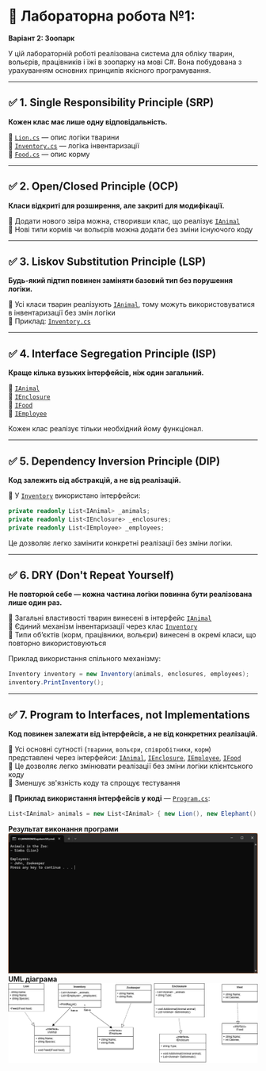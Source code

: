 # 📘 Лабораторна робота №1: 

**Варіант 2: Зоопарк**

У цій лабораторній роботі реалізована система для обліку тварин, вольєрів, працівників і їжі в зоопарку на мові C#. Вона побудована з урахуванням основних принципів якісного програмування.

---

## ✅ 1. Single Responsibility Principle (SRP)

**Кожен клас має лише одну відповідальність.**

🔹 [`Lion.cs`](./Models/Lion.cs#L3) — опис логіки тварини  
🔹 [`Inventory.cs`](./Services/Inventory.cs#L3) — логіка інвентаризації  
🔹 [`Food.cs`](./Models/Food.cs) — опис корму

---

## ✅ 2. Open/Closed Principle (OCP)

**Класи відкриті для розширення, але закриті для модифікації.**

🔹 Додати нового звіра можна, створивши клас, що реалізує [`IAnimal`](./Interfaces/IAnimal.cs)  
🔹 Нові типи кормів чи вольєрів можна додати без зміни існуючого коду

---

## ✅ 3. Liskov Substitution Principle (LSP)

**Будь-який підтип повинен заміняти базовий тип без порушення логіки.**

🔹 Усі класи тварин реалізують [`IAnimal`](./Interfaces/IAnimal.cs), тому можуть використовуватися в інвентаризації без змін логіки  
🔹 Приклад: [`Inventory.cs`](./Services/Inventory.cs#L10)

---

## ✅ 4. Interface Segregation Principle (ISP)

**Краще кілька вузьких інтерфейсів, ніж один загальний.**

🔹 [`IAnimal`](./Interfaces/IAnimal.cs)  
🔹 [`IEnclosure`](./Interfaces/IEnclosure.cs)  
🔹 [`IFood`](./Interfaces/IFood.cs)  
🔹 [`IEmployee`](./Interfaces/IEmployee.cs)

Кожен клас реалізує тільки необхідний йому функціонал.

---

## ✅ 5. Dependency Inversion Principle (DIP)

**Код залежить від абстракцій, а не від реалізацій.**

🔹 У [`Inventory`](./Services/Inventory.cs) використано інтерфейси:

```csharp
private readonly List<IAnimal> _animals;
private readonly List<IEnclosure> _enclosures;
private readonly List<IEmployee> _employees;
```
Це дозволяє легко замінити конкретні реалізації без зміни логіки.

---

## ✅ 6. DRY (Don't Repeat Yourself)

**Не повторюй себе — кожна частина логіки повинна бути реалізована лише один раз.**

🔹 Загальні властивості тварин винесені в інтерфейс [`IAnimal`](./Interfaces/IAnimal.cs)  
🔹 Єдиний механізм інвентаризації через клас [`Inventory`](./Services/Inventory.cs)  
🔹 Типи об’єктів (корм, працівники, вольєри) винесені в окремі класи, що повторно використовуються

Приклад використання спільного механізму:
```csharp
Inventory inventory = new Inventory(animals, enclosures, employees);
inventory.PrintInventory();
```
---

## ✅ 7. Program to Interfaces, not Implementations

**Код повинен залежати від інтерфейсів, а не від конкретних реалізацій.**

🔹 Усі основні сутності (`тварини`, `вольєри`, `співробітники`, `корм`) представлені через інтерфейси: [`IAnimal`](./Interfaces/IAnimal.cs), [`IEnclosure`](./Interfaces/IEnclosure.cs), [`IEmployee`](./Interfaces/IEmployee.cs), [`IFood`](./Interfaces/IFood.cs)  
🔹 Це дозволяє легко змінювати реалізації без зміни логіки клієнтського коду  
🔹 Зменшує зв'язність коду та спрощує тестування

📄 **Приклад використання інтерфейсів у коді** — [`Program.cs`](./Program.cs#L10):

```csharp
List<IAnimal> animals = new List<IAnimal> { new Lion(), new Elephant() };
```

 **Результат виконання програми**
![Результат виконання програми](./image/photo_2025-04-14_01-55-10.jpg)
**UML діаграма**
![UML діаграма](./image/drawio.lab1.png)
